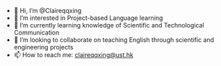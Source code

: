 - 👋 Hi, I’m @Claireqqxing
- 👀 I’m interested in Project-based Language learning
- 🌱 I’m currently learning knowledge of Scientific and Technological Communication
- 💞️ I’m looking to collaborate on teaching English through scientific and engineering projects
- 📫 How to reach me: claireqqxing@ust.hk

<!---
Claireqqxing/Claireqqxing is a ✨ special ✨ repository because its `README.md` (this file) appears on your GitHub profile.
You can click the Preview link to take a look at your changes.
--->

